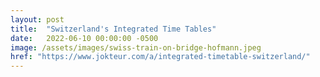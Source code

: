 ```yaml
---
layout: post
title:  "Switzerland's Integrated Time Tables"
date:   2022-06-10 00:00:00 -0500
image: /assets/images/swiss-train-on-bridge-hofmann.jpeg
href: "https://www.jokteur.com/a/integrated-timetable-switzerland/"
---
```

